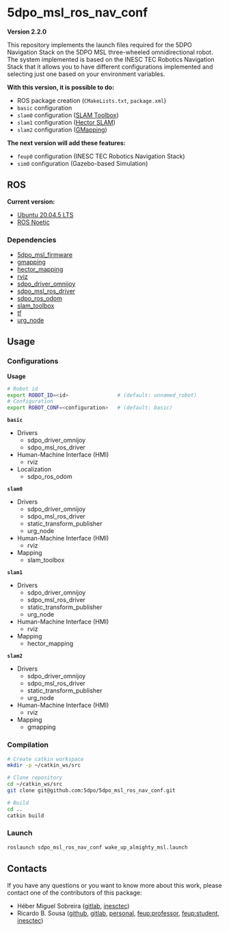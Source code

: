 # 5dpo_msl_ros_nav_conf

**Version 2.2.0**

This repository implements the launch files required for the 5DPO Navigation
Stack on the 5DPO MSL three-wheeled omnidirectional robot. The system
implemented is based on the INESC TEC Robotics Navigation Stack that it allows
you to have different configurations implemented and selecting just one based on
your environment variables.

**With this version, it is possible to do:**

- ROS package creation (`CMakeLists.txt`, `package.xml`)
- `basic` configuration
- `slam0` configuration ([SLAM Toolbox](https://wiki.ros.org/slam_toolbox))
- `slam1` configuration ([Hector SLAM](https://wiki.ros.org/hector_mapping))
- `slam2` configuration ([GMapping](https://wiki.ros.org/gmapping))

**The next version will add these features:**

- `feup0` configuration (INESC TEC Robotics Navigation Stack)
- `sim0` configuration (Gazebo-based Simulation)

## ROS

**Current version:**

- [Ubuntu 20.04.5 LTS](https://releases.ubuntu.com/focal/)
- [ROS Noetic](https://wiki.ros.org/noetic)

### Dependencies

- [5dpo_msl_firmware](https://github.com/5dpo/5dpo_msl_firmware)
- [gmapping](https://wiki.ros.org/gmapping)
- [hector_mapping](https://wiki.ros.org/hector_mapping)
- [rviz](https://wiki.ros.org/rviz)
- [sdpo_driver_omnijoy](https://github.com/5dpo/5dpo_driver_omnijoy)
- [sdpo_msl_ros_driver](https://github.com/5dpo/5dpo_msl_ros_driver)
- [sdpo_ros_odom](https://github.com/5dpo/5dpo_ros_odom)
- [slam_toolbox](https://wiki.ros.org/slam_toolbox)
- [tf](https://wiki.ros.org/tf)
- [urg_node](https://wiki.ros.org/urg_node)

## Usage

### Configurations

**Usage**

```sh
# Robot id
export ROBOT_ID=<id>                # (default: unnamed_robot)
# Configuration
export ROBOT_CONF=<configuration>   # (default: basic)
```

**`basic`**

- Drivers
  - sdpo_driver_omnijoy
  - sdpo_msl_ros_driver
- Human-Machine Interface (HMI)
  - rviz
- Localization
  - sdpo_ros_odom

**`slam0`**

- Drivers
  - sdpo_driver_omnijoy
  - sdpo_msl_ros_driver
  - static_transform_publisher
  - urg_node
- Human-Machine Interface (HMI)
  - rviz
- Mapping
  - slam_toolbox

**`slam1`**

- Drivers
  - sdpo_driver_omnijoy
  - sdpo_msl_ros_driver
  - static_transform_publisher
  - urg_node
- Human-Machine Interface (HMI)
  - rviz
- Mapping
  - hector_mapping

**`slam2`**

- Drivers
  - sdpo_driver_omnijoy
  - sdpo_msl_ros_driver
  - static_transform_publisher
  - urg_node
- Human-Machine Interface (HMI)
  - rviz
- Mapping
  - gmapping

### Compilation

```sh
# Create catkin workspace
mkdir -p ~/catkin_ws/src

# Clone repository
cd ~/catkin_ws/src
git clone git@github.com:5dpo/5dpo_msl_ros_nav_conf.git

# Build
cd ..
catkin build
```

### Launch

```sh
roslaunch sdpo_msl_ros_nav_conf wake_up_almighty_msl.launch
```

## Contacts

If you have any questions or you want to know more about this work, please
contact one of the contributors of this package:

- Héber Miguel Sobreira ([gitlab](https://gitlab.inesctec.pt/heber.m.sobreira),
  [inesctec](mailto:heber.m.sobreira@inesctec.pt))
- Ricardo B. Sousa ([github](https://github.com/sousarbarb/),
  [gitlab](https://gitlab.com/sousarbarb/),
  [personal](mailto:sousa.ricardob@outlook.com),
  [feup:professor](mailto:rbs@fe.up.pt),
  [feup:student](mailto:up201503004@edu.fe.up.pt),
  [inesctec](mailto:ricardo.b.sousa@inesctec.pt))

